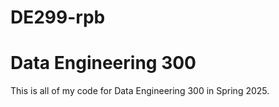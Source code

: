 # DE299-rpb

# Data Engineering 300

This is all of my code for Data Engineering 300 in Spring 2025.
